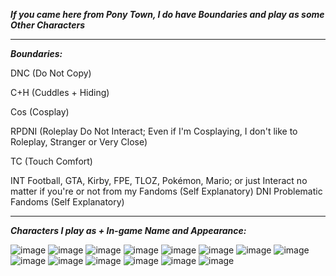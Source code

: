 ***If you came here from Pony Town, I do have Boundaries and play as some Other Characters***

---------------------------------

***Boundaries:***

DNC (Do Not Copy)

C+H (Cuddles + Hiding)

Cos (Cosplay)

RPDNI (Roleplay Do Not Interact; Even if I'm Cosplaying, I don't like to Roleplay, Stranger or Very Close)

TC (Touch Comfort)

INT Football, GTA, Kirby, FPE, TLOZ, Pokémon, Mario; or just Interact no matter if you're or not from my Fandoms (Self Explanatory)
DNI Problematic Fandoms (Self Explanatory)

---------------------------------

***Characters I play as + In-game Name and Appearance:***

![image](https://github.com/user-attachments/assets/eaa1302e-bc0f-4075-a97e-8a25c77c0150)
![image](https://github.com/user-attachments/assets/620b8271-ce26-4329-a0b1-d2afdda36a2e)
![image](https://github.com/user-attachments/assets/4e55972c-70c3-4839-a444-61224e1659bc)
![image](https://github.com/user-attachments/assets/1d4c833b-6e48-4439-9fce-f4b074248694)
![image](https://github.com/user-attachments/assets/80e629cc-adc6-478e-a300-35ad3dc14502)
![image](https://github.com/user-attachments/assets/aec4512f-a903-4923-99aa-09bc38d1e904)
![image](https://github.com/user-attachments/assets/67d5776f-62b3-4d26-b6b5-e16bb1108240)
![image](https://github.com/user-attachments/assets/561a2066-34db-4ab6-8490-8e213c46fb3d)
![image](https://github.com/user-attachments/assets/19151247-aca6-4b2d-99de-aee37991d919)
![image](https://github.com/user-attachments/assets/e9e4c420-4c07-417d-bb80-f3cdd4cc726e)
![image](https://github.com/user-attachments/assets/63752ff6-4b21-485c-995b-9941b817efcd)
![image](https://github.com/user-attachments/assets/578807ea-a9cd-4a2f-a04b-e89b2d395473)
![image](https://github.com/user-attachments/assets/89adb747-6fa4-4d81-89b7-e1ded414b4d7)
![image](https://github.com/user-attachments/assets/abb53277-48b9-4c2d-81ba-3798b1e3c481)
